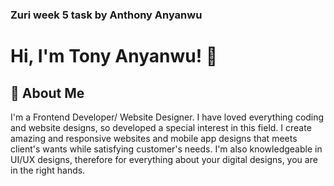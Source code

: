 

### Zuri week 5 task by Anthony Anyanwu




# Hi, I'm Tony Anyanwu! 👋


## 🚀 About Me
I'm a Frontend Developer/ Website Designer. I have loved everything coding and website designs, so developed a special interest in this field. I create amazing and responsive websites and mobile app designs that meets client's wants while satisfying customer's needs. I'm also knowledgeable in UI/UX designs, therefore for everything about your digital designs, you are in the right hands.

